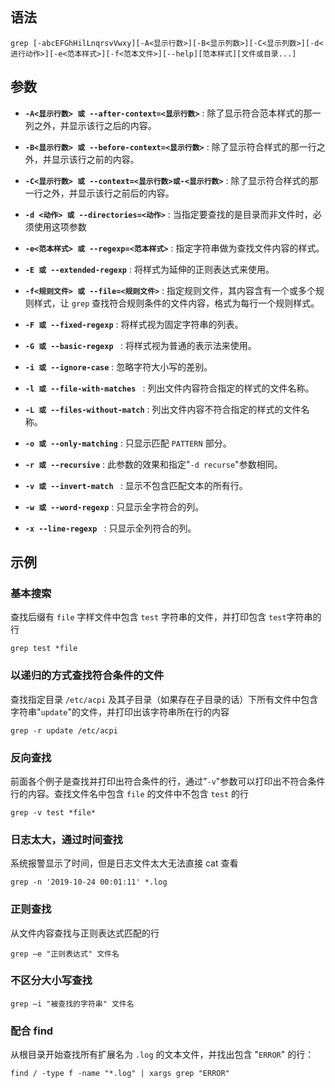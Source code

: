 ```toc

```

## 语法
```shell
grep [-abcEFGhHilLnqrsvVwxy][-A<显示行数>][-B<显示列数>][-C<显示列数>][-d<进行动作>][-e<范本样式>][-f<范本文件>][--help][范本样式][文件或目录...]
```

## 参数

-   **`-A<显示行数> 或 --after-context=<显示行数>`** : 除了显示符合范本样式的那一列之外，并显示该行之后的内容。

-   **`-B<显示行数> 或 --before-context=<显示行数>`** : 除了显示符合样式的那一行之外，并显示该行之前的内容。

-   **`-C<显示行数> 或 --context=<显示行数>或-<显示行数>`** : 除了显示符合样式的那一行之外，并显示该行之前后的内容。

- **`-d <动作> 或 --directories=<动作>`** : 当指定要查找的是目录而非文件时，必须使用这项参数

-   **`-e<范本样式> 或 --regexp=<范本样式>`** : 指定字符串做为查找文件内容的样式。

-   **`-E 或 --extended-regexp`** : 将样式为延伸的正则表达式来使用。

-   **`-f<规则文件> 或 --file=<规则文件>`** : 指定规则文件，其内容含有一个或多个规则样式，让 `grep` 查找符合规则条件的文件内容，格式为每行一个规则样式。

-   **`-F 或 --fixed-regexp`** : 将样式视为固定字符串的列表。

-   **`-G 或 --basic-regexp `** : 将样式视为普通的表示法来使用。

-   **`-i 或 --ignore-case`** : 忽略字符大小写的差别。
 
-   **`-l 或 --file-with-matches `** : 列出文件内容符合指定的样式的文件名称。
 
-   **`-L 或 --files-without-match`** : 列出文件内容不符合指定的样式的文件名称。
 
-   **`-o 或 --only-matching`** : 只显示匹配 `PATTERN` 部分。
 
- **`-r 或 --recursive`** : 此参数的效果和指定"`-d recurse`"参数相同。
 
-   **`-v 或 --invert-match `** : 显示不包含匹配文本的所有行。
 
-   **`-w 或 --word-regexp`** : 只显示全字符合的列。
 
-   **`-x --line-regexp `** : 只显示全列符合的列。


## 示例

### 基本搜索

查找后缀有 `file` 字样文件中包含 `test` 字符串的文件，并打印包含 `test`字符串的行
```shell
grep test *file
```


### 以递归的方式查找符合条件的文件

查找指定目录 `/etc/acpi` 及其子目录（如果存在子目录的话）下所有文件中包含字符串"`update`"的文件，并打印出该字符串所在行的内容
```shell
grep -r update /etc/acpi
```


### 反向查找
前面各个例子是查找并打印出符合条件的行，通过"`-v`"参数可以打印出不符合条件行的内容。查找文件名中包含 `file` 的文件中不包含 `test` 的行
```shell
grep -v test *file*
```


### 日志太大，通过时间查找
系统报警显示了时间，但是日志文件太大无法直接 cat 查看
```shell
grep -n '2019-10-24 00:01:11' *.log
```


### 正则查找
从文件内容查找与正则表达式匹配的行
```shell
grep –e "正则表达式" 文件名
```


### 不区分大小写查找
```shell
grep –i "被查找的字符串" 文件名
```

### 配合 find
从根目录开始查找所有扩展名为 `.log` 的文本文件，并找出包含 "`ERROR`" 的行：
```shell
find / -type f -name "*.log" | xargs grep "ERROR"
```




